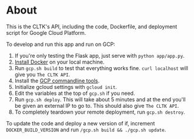 # About

This is the CLTK's API, including the code, Dockerfile, and deployment script for Google Cloud Platform.

To develop and run this app and run on GCP:

1. If you're only testing the Flask app, just serve with `python app/app.py`.
1. [Install Docker](https://www.docker.com/) on your local machine.
1. Run `gcp.sh build` to test that everything works fine. `curl localhost` will give you `The CLTK API`. 
1. Install the [GCP commandline tools](https://cloud.google.com/sdk/docs/#install_the_latest_cloud_tools_version_cloudsdk_current_version).
1. Initialize gcloud settings with `gcloud init`.
1. Edit the variables at the top of `gcp.sh` if you need.
1. Run `gcp.sh deploy`. This will take about 5 minutes and at the end you'll be given an external IP to go to. This should also give `The CLTK API`.
1. To completely teardown your remote deployment, run `gcp.sh destroy`.

To update the code and deploy a new version of if, increment `DOCKER_BUILD_VERSION` and run `/gcp.sh build && ./gcp.sh update`.
